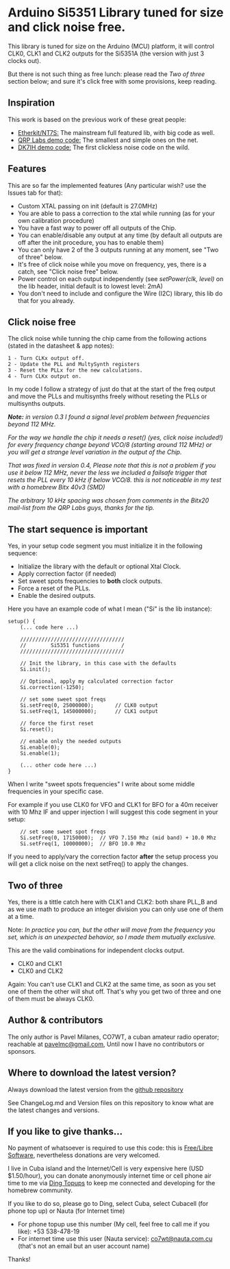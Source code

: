 # Arduino Si5351 Library tuned for size and click noise free. #

This library is tuned for size on the Arduino (MCU) platform, it will control CLK0, CLK1 and CLK2 outputs for the Si5351A (the version with just 3 clocks out).

But there is not such thing as free lunch: please read the *Two of three* section below; and sure it's click free with some provisions, keep reading.

## Inspiration ##

This work is based on the previous work of these great people:

* [Etherkit/NT7S:](https://github.com/etherkit/Si5351Arduino) The mainstream full featured lib, with big code as well.
* [QRP Labs demo code:](http://qrp-labs.com/synth/si5351ademo.html) The smallest and simple ones on the net.
* [DK7IH demo code:](https://radiotransmitter.wordpress.com/category/si5351a/) The first clickless noise code on the wild.

## Features ##

This are so far the implemented features (Any particular wish? use the Issues tab for that):

* Custom XTAL passing on init (default is 27.0MHz)
* You are able to pass a correction to the xtal while running (as for your own calibration procedure)
* You have a fast way to power off all outputs of the Chip.
* You can enable/disable any output at any time (by default all outputs are off after the init procedure, you has to enable them)
* You can only have 2 of the 3 outputs running at any moment, see "Two of three" below.
* It's free of click noise while you move on frequency, yes, there is a catch, see "Click noise free" below.
* Power control on each output independently (see _setPower(clk, level)_ on the lib header, initial default is to lowest level: 2mA)
* You don't need to include and configure the Wire (I2C) library, this lib do that for you already.

## Click noise free ##

The click noise while tunning the chip came from the following actions (stated in the datasheet & app notes):

```
1 - Turn CLKx output off.
2 - Update the PLL and MultySynth registers
3 - Reset the PLLx for the new calculations.
4 - Turn CLKx output on.
```

In my code I follow a strategy of just do that at the start of the freq output and move the PLLs and multisynths freely without reseting the PLLs or multisynths outputs.

_**Note:** in version 0.3 I found a signal level problem between frequencies beyond 112 MHz._

_For the way we handle the chip it needs a reset() (yes, click noise included!) for every frequency change beyond VCO/8 (starting around 112 MHz) or you will get a strange level variation in the output of the Chip._

_That was fixed in version 0.4, Please note that this is not a problem if you use it below 112 MHz, never the less we included a failsafe trigger that resets the PLL every 10 kHz if below VCO/8. this is not noticeable in my test with a homebrew Bitx 40v3 (SMD)_

_The arbitrary 10 kHz spacing was chosen from comments in the Bitx20 mail-list from the QRP Labs guys, thanks for the tip._

## The start sequence is important ##

Yes, in your setup code segment you must initialize it in the following sequence:

* Initialize the library with the default or optional Xtal Clock.
* Apply correction factor (if needed)
* Set sweet spots frequencies to **both** clock outputs.
* Force a reset of the PLLs.
* Enable the desired outputs.

Here you have an example code of what I mean ("Si" is the lib instance):

```
setup() {
    (... code here ...)

    //////////////////////////////////
    //        Si5351 functions       /
    //////////////////////////////////

    // Init the library, in this case with the defaults
    Si.init();

    // Optional, apply my calculated correction factor
    Si.correction(-1250);

    // set some sweet spot freqs
    Si.setFreq(0, 25000000);       // CLK0 output
    Si.setFreq(1, 145000000);      // CLK1 output

    // force the first reset
    Si.reset();

    // enable only the needed outputs
    Si.enable(0);
    Si.enable(1);

    (... other code here ...)
}

```

When I write "sweet spots frequencies" I write about some middle frequencies in your specific case.

For example if you use CLK0 for VFO and CLK1 for BFO for a 40m receiver with 10 Mhz IF and upper injection I will suggest this code segment in your setup:

```
    // set some sweet spot freqs
    Si.setFreq(0, 17150000);  // VFO 7.150 Mhz (mid band) + 10.0 Mhz
    Si.setFreq(1, 10000000);  // BFO 10.0 Mhz

```

If you need to apply/vary the correction factor **after** the setup process you will get a click noise on the next setFreq() to apply the changes.

## Two of three ##

Yes, there is a tittle catch here with CLK1 and CLK2: both share PLL_B and as we use math to produce an integer division you can only use one of them at a time.

Note: _In practice you can, but the other will move from the frequency you set, which is an unexpected behavior, so I made them mutually exclusive._

This are the valid combinations for independent clocks output.

* CLK0 and CLK1
* CLK0 and CLK2

Again: You can't use CLK1 and CLK2 at the same time, as soon as you set one of them the other will shut off. That's why you get two of three and one of them must be always CLK0.

## Author & contributors ##

The only author is Pavel Milanes, CO7WT, a cuban amateur radio operator; reachable at pavelmc@gmail.com, Until now I have no contributors or sponsors.

## Where to download the latest version? ##

Always download the latest version from the [github repository](https://github.com/pavelmc/Si5351mcu/)

See ChangeLog.md and Version files on this repository to know what are the latest changes and versions.

## If you like to give thanks... ##

No payment of whatsoever is required to use this code: this is [Free/Libre Software](https://en.wikipedia.org/wiki/Software_Libre), nevertheless donations are very welcomed.

I live in Cuba island and the Internet/Cell is very expensive here (USD $1.50/hour), you can donate anonymously internet time or cell phone air time to me via [Ding Topups](https://www.ding.com/) to keep me connected and developing for the homebrew community.

If you like to do so, please go to Ding, select Cuba, select Cubacell (for phone top up) or Nauta (for Internet time)

* For phone topup use this number (My cell, feel free to call me if you like): +53 538-478-19
* For internet time use this user (Nauta service): co7wt@nauta.com.cu (that's not an email but an user account name)

Thanks!
